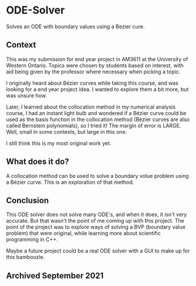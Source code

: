 # ODE-Solver
Solves an ODE with boundary values using a Bezier cure.

## Context

This was my submission for end year project in AM3611 at the University of Western Ontario. Topics were chosen by students based on interest, with aid being given by the professor where necessary when picking a topic. 

I originally heard about Bézier curves while taking this course, and was looking for a end year project idea. I wanted to explore them a bit more, but was unsure how.

Later, I learned about the collocation method in my numerical analysis course, I had an instant light bulb and wondered if a Bézier curve could be used as the basis function in the collocation method (Bézier curves are also called Bernstein polynomials), so I tried it! The margin of error is LARGE. Well, small in some contexts, but large in this one.

I still think this is my most original work yet.

## What does it do?

A collocation method can be used to solve a boundary volue problem using a Bézier curve. This is an exploration of that method.

## Conclusion 

This ODE solver does not solve many ODE's, and when it does, it isn't very accurate. But that wasn't the point of me coming up with this project. The point of the project was to explore ways of solving a BVP (boundary value problem) that were original, while learning more about scientific programming in C++.

Maybe a future project could be a real ODE solver with a GUI to make up for this bamboozle.

## Archived September 2021


